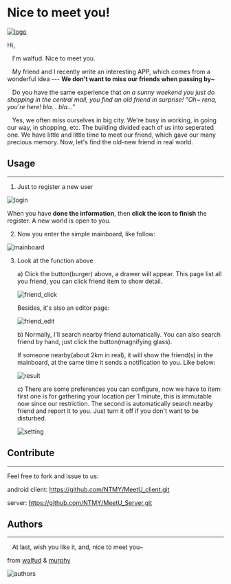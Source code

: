 # Nice to meet you!
[![logo](https://raw.githubusercontent.com/NTMY/MeetU_client/master/doc/logo.png)](http://fir.im/meetu)

Hi,

&nbsp;&nbsp;&nbsp;I'm walfud. Nice to meet you.

&nbsp;&nbsp;&nbsp;My friend and I recently write an interesting APP, which comes from a wonderful idea --- **We don't want to miss our friends when passing by~** 

&nbsp;&nbsp;&nbsp;Do you have the same experience that *on a sunny weekend you just do shopping in the central mall, you find an old friend in surprise! "Oh~ rena, you're here! bla... bla..."*

&nbsp;&nbsp;&nbsp;Yes, we often miss ourselves in big city. We're busy in working, in going our way, in shopping, etc. The building divided each of us into seperated one. We have little and little time to meet our friend, which gave our many precious memory. Now, let's find the old-new friend in real world.

## Usage
---
1. Just to register a new user

![login](https://raw.githubusercontent.com/NTMY/MeetU_client/master/doc/login.png)

When you have **done the information**, then **click the icon to finish** the register. A new world is open to you.

2. Now you enter the simple mainboard, like follow:

![mainboard](https://raw.githubusercontent.com/NTMY/MeetU_client/master/doc/mainboard.png)

3. Look at the function above

	a) Click the button(burger) above, a drawer will appear. This page list all you friend, you can click friend item to show detail.
	
	 ![friend_click](https://raw.githubusercontent.com/NTMY/MeetU_client/master/doc/friend_click.png)
	 
	Besides, it's also an editor page:
	
	![friend_edit](https://raw.githubusercontent.com/NTMY/MeetU_client/master/doc/friend_edit.png)
	
	b) Normally, I'll search nearby friend automatically. You can also search friend by hand, just click the button(magnifying glass).
	
	If someone nearby(about 2km in real), it will show the friend(s) in the mainboard, at the same time it sends a notification to you. Like below:
	
	![result](https://raw.githubusercontent.com/NTMY/MeetU_client/master/doc/result.png)
	
	c) There are some preferences you can configure, now we have to item: first one is for gathering your location per 1 minute, this is immutable now since our restriction. The second is automatically search nearby friend and report it to you. Just turn it off if you don't want to be disturbed.
	
	![setting](https://raw.githubusercontent.com/NTMY/MeetU_client/master/doc/setting.png)

## Contribute
---
Feel free to fork and issue to us: 

android client: https://github.com/NTMY/MeetU_client.git

server: https://github.com/NTMY/MeetU_Server.git


## Authors
---
&nbsp;&nbsp;&nbsp;At last, wish you like it, and, nice to meet you~

from [walfud](http://diordna.sinaapp.com/) & [murphy](http://gaowen.me/)

![authors](https://raw.githubusercontent.com/NTMY/MeetU_client/master/doc/walfud&murphy.png)